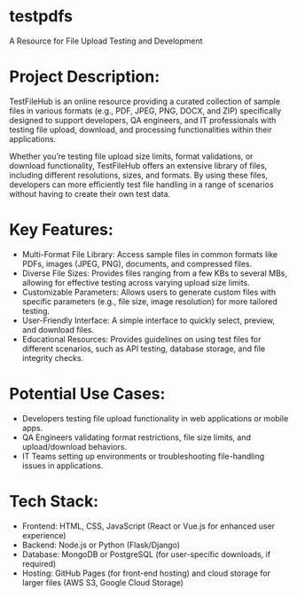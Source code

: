 # testpdfs
A Resource for File Upload Testing and Development

# Project Description:
TestFileHub is an online resource providing a curated collection of sample files in various formats (e.g., PDF, JPEG, PNG, DOCX, and ZIP) specifically designed to support developers, QA engineers, and IT professionals with testing file upload, download, and processing functionalities within their applications.

Whether you’re testing file upload size limits, format validations, or download functionality, TestFileHub offers an extensive library of files, including different resolutions, sizes, and formats. By using these files, developers can more efficiently test file handling in a range of scenarios without having to create their own test data.

# Key Features:

- Multi-Format File Library: Access sample files in common formats like PDFs, images (JPEG, PNG), documents, and compressed files.
- Diverse File Sizes: Provides files ranging from a few KBs to several MBs, allowing for effective testing across varying upload size limits.
- Customizable Parameters: Allows users to generate custom files with specific parameters (e.g., file size, image resolution) for more tailored testing.
- User-Friendly Interface: A simple interface to quickly select, preview, and download files.
- Educational Resources: Provides guidelines on using test files for different scenarios, such as API testing, database storage, and file integrity checks.

# Potential Use Cases:
- Developers testing file upload functionality in web applications or mobile apps.
- QA Engineers validating format restrictions, file size limits, and upload/download behaviors.
- IT Teams setting up environments or troubleshooting file-handling issues in applications.
  
# Tech Stack:
- Frontend: HTML, CSS, JavaScript (React or Vue.js for enhanced user experience)
- Backend: Node.js or Python (Flask/Django)
- Database: MongoDB or PostgreSQL (for user-specific downloads, if required)
- Hosting: GitHub Pages (for front-end hosting) and cloud storage for larger files (AWS S3, Google Cloud Storage)

